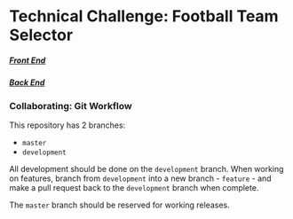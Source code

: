 # Technical Challenge: Football Team Selector

##### [Front End](https://github.com/kierancott/football-team-selector/tree/master/football-teams-api)

##### [Back End](https://github.com/kierancott/football-team-selector/tree/master/football-teams-react-app)

### Collaborating: Git Workflow

This repository has 2 branches:
- `master`
- `development`

All development should be done on the `development` branch. When working on features, branch from `development` into a new branch - `feature` - and make a pull request back to the `development` branch when complete.

The `master` branch should be reserved for working releases.
